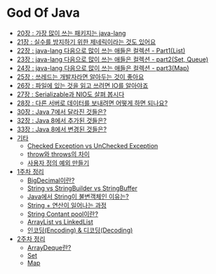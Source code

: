 # God Of Java

- [20장 : 가장 많이 쓰는 패키지는 java-lang](https://github.com/wjdrbs96/Gyunny-Java-Lab/tree/master/Java_God/20%EC%9E%A5)
- [21장 : 실수를 방지하기 위한 제네릭이라는 것도 있어요](https://github.com/wjdrbs96/Gyunny-Java-Lab/tree/master/Java_God/21%EC%9E%A5)
- [22장 : java-lang 다음으로 많이 쓰는 애들은 컬렉션 - Part1(List)](https://github.com/wjdrbs96/Gyunny-Java-Lab/blob/master/Java_God/22%EC%9E%A5/%EC%BB%AC%EB%A0%89%EC%85%98.md)
- [23장 : java-lang 다음으로 많이 쓰는 애들은 컬렉션 - part2(Set, Queue)](https://github.com/wjdrbs96/Gyunny-Java-Lab/blob/master/Java_God/23%EC%9E%A5/%EC%BB%AC%EB%A0%89%EC%85%98(Set%EA%B3%BC%20Queue).md)
- [24장 : java-lang 다음으로 많이 쓰는 애들은 컬렉션 - part3(Map)](https://github.com/wjdrbs96/Gyunny-Java-Lab/blob/master/Java_God/24%EC%9E%A5/%EC%BB%AC%EB%A0%89%EC%85%98%20Map.md)
- [25장 : 쓰레드는 개발자라면 알아두는 것이 좋아요](https://github.com/wjdrbs96/Gyunny-Java-Lab/tree/master/Java_God/25%EC%9E%A5)
- [26장 : 파일에 있는 것을 읽고 쓰려면 IO를 알아야죠](https://github.com/wjdrbs96/Gyunny-Java-Lab/tree/master/Java_God/26%EC%9E%A5)
- [27장 : Serializable과 NIO도 살펴 봅시다](https://github.com/wjdrbs96/Gyunny-Java-Lab/tree/master/Java_God/27%EC%9E%A5)
- [28장 : 다른 서버로 데이터를 보내려면 어떻게 하면 되나요?](https://github.com/wjdrbs96/Gyunny-Java-Lab/blob/master/Java_God/28%EC%9E%A5/%EB%8B%A4%EB%A5%B8%20%EC%84%9C%EB%B2%84%EB%A1%9C%20%EB%8D%B0%EC%9D%B4%ED%84%B0%EB%A5%BC%20%EB%B3%B4%EB%82%B4%EB%A0%A4%EB%A9%B4%20%EC%96%B4%EB%96%BB%EA%B2%8C%20%ED%95%98%EB%A9%B4%20%EB%90%98%EB%82%98%EC%9A%94%3F.md)
- [30장 : Java 7에서 달라진 것들은?](https://github.com/wjdrbs96/Gyunny-Java-Lab/blob/master/Java_God/30%EC%9E%A5/Java%207%EC%97%90%EC%84%9C%20%EB%8B%AC%EB%9D%BC%EC%A7%84%20%EA%B2%83%EB%93%A4%EC%9D%80%3F.md)
- [32장 : Java 8에서 추가된 것들은?](https://github.com/wjdrbs96/Gyunny-Java-Lab/tree/master/Java_God/32%EC%9E%A5)
- [33장 : Java 8에서 변경된 것들은?](https://github.com/wjdrbs96/Gyunny-Java-Lab/blob/master/Java_God/33%EC%9E%A5/Java%208%EC%97%90%EC%84%9C%20%EB%B3%80%EA%B2%BD%EB%90%9C%20%EA%B2%83%EB%93%A4%EC%9D%80%3F.md)
- [기타]()
    - [Checked Exception vs UnChecked Exception](https://github.com/wjdrbs96/Today-I-Learn/blob/master/Java/Exception%20handling/%EC%B2%B4%ED%81%AC%EC%98%88%EC%99%B8%20vs%20%EC%96%B8%EC%B2%B4%ED%81%AC%EC%98%88%EC%99%B8.md)
    - [throw와 throws의 차이](https://github.com/wjdrbs96/Today-I-Learn/blob/master/Java/Exception%20handling/Throw%EC%99%80%20Throws%EC%9D%98%20%EC%B0%A8%EC%9D%B4%EC%A0%90.md)
    - [사용자 정의 예외 만들기](https://github.com/wjdrbs96/Today-I-Learn/blob/master/Java/Exception%20handling/UserDefineException.md)
- [1주차 정리](https://github.com/wjdrbs96/Gyunny-Java-Lab/tree/master/Java_God/1%EC%A3%BC%EC%B0%A8%20%EC%A0%95%EB%A6%AC)
    - [BigDecimal이란?](https://github.com/wjdrbs96/Gyunny-Java-Lab/blob/master/Java_God/1%EC%A3%BC%EC%B0%A8%20%EC%A0%95%EB%A6%AC/BigDecimal%EC%9D%B4%EB%9E%80%3F.md)
    - [String vs StringBuilder vs StringBuffer](https://github.com/wjdrbs96/Today-I-Learn/blob/master/Java/Java_lang/String%20vs%20StringBuffer%20vs%20StringBuilder.md)
    - [Java에서 String이 불변객체인 이유는?](https://github.com/wjdrbs96/Today-I-Learn/blob/master/Java/Etc/String/String%EC%9D%B4%20%EB%B6%88%EB%B3%80%20%EA%B0%9D%EC%B2%B4%EC%9D%B8%20%EC%9D%B4%EC%9C%A0.md)
    - [String + 연산이 일어나는 과정](https://github.com/wjdrbs96/Today-I-Learn/blob/master/Java/Etc/String/String%20%2B%20%EC%97%B0%EC%82%B0%20%EA%B3%BC%EC%A0%95.md)
    - [String Contant pool이란?](https://github.com/wjdrbs96/Today-I-Learn/blob/master/Java/Etc/String/String%20constant%20pool%EC%9D%B4%EB%9E%80%3F.md)
    - [ArrayList vs LinkedList](https://github.com/wjdrbs96/Today-I-Learn/blob/master/Java/Collection/ArrayList%20vs%20LinkedList.md)
    - [인코딩(Encoding) & 디코딩(Decoding)](https://github.com/wjdrbs96/Today-I-Learn/blob/master/Java/Java-Basic/%EB%AC%B8%EC%9E%90%EC%97%B4%20%EC%9D%B8%EC%BD%94%EB%94%A9%2C%20%EB%94%94%EC%BD%94%EB%94%A9.md)
- [2주차 정리]()
    - [ArrayDeque란?](https://github.com/wjdrbs96/Today-I-Learn/blob/master/Java/Collection/ArrayDeque%EB%9E%80%3F.md)
    - [Set](https://github.com/wjdrbs96/Today-I-Learn/tree/master/Java/Collection/Set)
    - [Map](https://github.com/wjdrbs96/Today-I-Learn/tree/master/Java/Collection/Map)